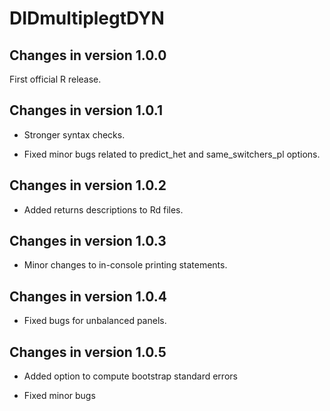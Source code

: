 # DIDmultiplegtDYN 

## Changes in version 1.0.0

First official R release.

## Changes in version 1.0.1

+ Stronger syntax checks.

+ Fixed minor bugs related to predict_het and same_switchers_pl options.

## Changes in version 1.0.2

+ Added returns descriptions to Rd files.

## Changes in version 1.0.3

+ Minor changes to in-console printing statements.

## Changes in version 1.0.4

+ Fixed bugs for unbalanced panels.

## Changes in version 1.0.5

+ Added option to compute bootstrap standard errors

+ Fixed minor bugs
